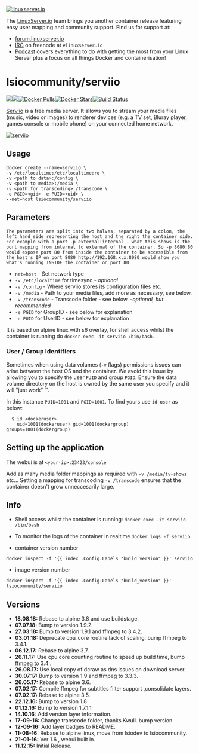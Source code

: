 [linuxserverurl]: https://linuxserver.io
[forumurl]: https://forum.linuxserver.io
[ircurl]: https://www.linuxserver.io/irc/
[podcasturl]: https://www.linuxserver.io/podcast/
[appurl]: http://serviio.org/
[hub]: https://hub.docker.com/r/lsiocommunity/serviio/

[![linuxserver.io](https://raw.githubusercontent.com/linuxserver/docker-templates/master/linuxserver.io/img/linuxserver_medium.png)][linuxserverurl]

The [LinuxServer.io][linuxserverurl] team brings you another container release featuring easy user mapping and community support. Find us for support at:
* [forum.linuxserver.io][forumurl]
* [IRC][ircurl] on freenode at `#linuxserver.io`
* [Podcast][podcasturl] covers everything to do with getting the most from your Linux Server plus a focus on all things Docker and containerisation!

# lsiocommunity/serviio
[![](https://images.microbadger.com/badges/version/lsiocommunity/serviio.svg)](https://microbadger.com/images/lsiocommunity/serviio "Get your own version badge on microbadger.com")[![](https://images.microbadger.com/badges/image/lsiocommunity/serviio.svg)](http://microbadger.com/images/lsiocommunity/serviio "Get your own image badge on microbadger.com")[![Docker Pulls](https://img.shields.io/docker/pulls/lsiocommunity/serviio.svg)][hub][![Docker Stars](https://img.shields.io/docker/stars/lsiocommunity/serviio.svg)][hub][![Build Status](https://ci.linuxserver.io/buildStatus/icon?job=Docker-Builders/lsiocommunity/x86-64-serviio)](https://ci.linuxserver.io/job/Docker-Builders/job/lsiocommunity/job/x86-64-serviio/)

[Serviio][appurl] is a free media server. It allows you to stream your media files (music, video or images) to renderer devices (e.g. a TV set, Bluray player, games console or mobile phone) on your connected home network.

[![serviio](https://raw.githubusercontent.com/linuxserver/community-templates/master/lsiocommunity/img/serviio-icon.png)][appurl]

## Usage

```
docker create --name=serviio \
-v /etc/localtime:/etc/localtime:ro \
-v <path to data>:/config \
-v <path to media>:/media \
-v <path for transcoding>:/transcode \
-e PGID=<gid> -e PUID=<uid> \
--net=host lsiocommunity/serviio
```

## Parameters

`The parameters are split into two halves, separated by a colon, the left hand side representing the host and the right the container side. 
For example with a port -p external:internal - what this shows is the port mapping from internal to external of the container.
So -p 8080:80 would expose port 80 from inside the container to be accessible from the host's IP on port 8080
http://192.168.x.x:8080 would show you what's running INSIDE the container on port 80.`


* `net=host` - Set network type
* `-v /etc/localtime` for timesync - *optional*
* `-v /config` - Where serviio stores its configuration files etc.
* `-v /media` - Path to your media files, add more as necessary, see below.
* `-v /transcode` - Transcode folder - see below. -*optional, but recommended*
* `-e PGID` for GroupID - see below for explanation
* `-e PUID` for UserID - see below for explanation

It is based on alpine linux with s6 overlay, for shell access whilst the container is running do `docker exec -it serviio /bin/bash`.

### User / Group Identifiers

Sometimes when using data volumes (`-v` flags) permissions issues can arise between the host OS and the container. We avoid this issue by allowing you to specify the user `PUID` and group `PGID`. Ensure the data volume directory on the host is owned by the same user you specify and it will "just work" ™.

In this instance `PUID=1001` and `PGID=1001`. To find yours use `id user` as below:

```
  $ id <dockeruser>
    uid=1001(dockeruser) gid=1001(dockergroup) groups=1001(dockergroup)
```

## Setting up the application

The webui is at `<your-ip>:23423/console` 

Add as many media folder mappings as required with `-v /media/tv-shows` etc... 
Setting a mapping for transcoding `-v /transcode`  ensures that the container doesn't grow unneccesarily large.

## Info

* Shell access whilst the container is running: `docker exec -it serviio /bin/bash`
* To monitor the logs of the container in realtime `docker logs -f serviio`.

* container version number 

`docker inspect -f '{{ index .Config.Labels "build_version" }}' serviio`

* image version number

`docker inspect -f '{{ index .Config.Labels "build_version" }}' lsiocommunity/serviio`


## Versions

+ **18.08.18:** Rebase to alpine 3.8 and use buildstage.
+ **07.07.18:** Bump to version 1.9.2.
+ **27.03.18:** Bump to version 1.9.1 and ffmpeg to 3.4.2.
+ **03.01.18:** Deprecate cpu_core routine lack of scaling, bump ffmpeg to 3.4.1.
+ **06.12.17:** Rebase to alpine 3.7.
+ **26.11.17:** Use cpu core counting routine to speed up build time, bump ffmpeg to 3.4 .
+ **26.08.17:** Use local copy of dcraw as dns issues on download server.
+ **30.07.17:** Bump to version 1.9 and ffmpeg to 3.3.3.
+ **26.05.17:** Rebase to alpine 3.6.
+ **07.02.17:** Compile ffmpeg for subtitles filter support ,consolidate layers.
+ **07.02.17:** Rebase to alpine 3.5.
+ **22.12.16:** Bump to version 1.8
+ **01.12.16:** Bump to version 1.7.1.1
+ **14.10.16:** Add version layer information.
+ **17-09-16:** Change transcode folder, thanks Kwull. bump version.
+ **12-09-16:** Add layer badges to README.
+ **11-08-16:** Rebase to alpine linux, move from lsiodev to lsiocommunity.
+ **21-01-16:** Ver 1.6 , webui built in.
+ **11.12.15:** Initial Release.
